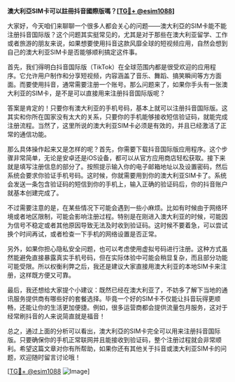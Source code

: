 **澳大利亞SIM卡可以註冊抖音國際版嗎？[[TG💪+ @esim1088](https://t.me/s/esim1088)]**

大家好，今天咱们来聊聊一个很多人都会关心的问题——澳大利亞的SIM卡能不能注册抖音国际版？这个问题其实挺常见的，尤其是对于那些在澳大利亚留学、工作或者旅游的朋友来说，如果想要使用抖音这款风靡全球的短视频应用，自然会想到自己的澳大利亚SIM卡是否能够顺利搞定这件事。

首先，我们得明白抖音国际版（TikTok）在全球范围内都是很受欢迎的应用程序。它允许用户制作和分享短视频，内容涵盖了音乐、舞蹈、搞笑瞬间等方方面面。而要使用抖音，通常需要注册一个账号。那么问题来了，如果你手头有一张澳大利亚的SIM卡，是不是可以直接用来注册抖音国际版呢？

答案是肯定的！只要你有澳大利亚的手机号码，基本上就可以注册抖音国际版。这其实和你所在国家没有太大的关系，只要你的手机能够接收短信验证码，就能完成注册流程。当然了，这里所说的澳大利亚SIM卡必须是有效的，并且已经激活了正常的通信功能。

那么具体操作起来又是怎样的呢？首先，你需要下载抖音国际版应用程序。这个步骤非常简单，无论是安卓还是iOS设备，都可以从官方应用商店轻松获取。接下来就是填写注册信息的部分了。按照提示输入你的电子邮箱地址以及设置密码，然后系统会要求你验证手机号码。这时候，你就需要用到你的澳大利亚SIM卡了。系统会发送一条包含验证码的短信到你的手机上，输入正确的验证码后，你的抖音账户就基本创建完成了。

不过需要注意的是，在某些情况下可能会遇到一些小麻烦。比如有时候由于网络环境或者地区限制，可能会影响注册过程。特别是在刚进入澳大利亚的时候，可能因为信号不稳定或者其他原因导致无法及时收到验证码。这时候不要着急，可以尝试换个时间再试，或者检查一下手机的网络设置是否正常。

另外，如果你担心隐私安全问题，也可以考虑使用虚拟号码进行注册。这种方式虽然能避免直接暴露真实手机号码，但在实际体验中可能会稍显复杂，而且部分功能可能受限。所以权衡利弊之后，我还是建议大家直接用澳大利亚的本地SIM卡来注册，这样既方便又可靠。

最后，我还想给大家提个小建议：既然已经在澳大利亚了，不妨多了解下当地的通讯服务提供商有哪些好的套餐选择。毕竟一个好的SIM卡不仅能让抖音玩得更顺畅，还能让你的生活更加便捷。例如，很多运营商都会提供流量包月服务，这对于经常刷抖音的人来说简直就是福音！

总之，通过上面的分析可以看出，澳大利亞的SIM卡完全可以用来注册抖音国际版。只要确保你的手机正常联网并且能接收到验证码，整个注册过程就会非常顺利。希望这篇文章对你有所帮助，如果你还有其他关于抖音或澳大利亚SIM卡的问题，欢迎随时留言讨论哦！

[[TG💪+ @esim1088](https://t.me/s/esim1088) ![Image](https://i.postimg.cc/4NQfJmqS/Snipaste-2025-05-13-00-14-12.png)]